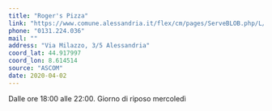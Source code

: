 ```yaml
---
title: "Roger's Pizza"
link: "https://www.comune.alessandria.it/flex/cm/pages/ServeBLOB.php/L/IT/IDPagina/2069"
phone: "0131.224.036"
mail: ""
address: "Via Milazzo, 3/5 Alessandria"
coord_lat: 44.917997
coord_lon: 8.614514
source: "ASCOM"
date: 2020-04-02
---
```


Dalle ore 18:00 alle 22:00. Giorno di riposo mercoledì

